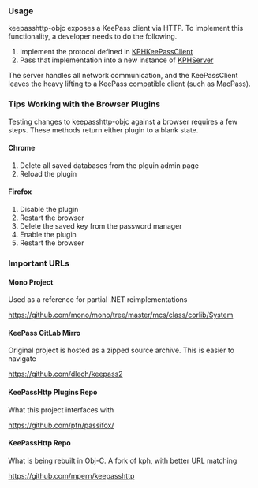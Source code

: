 ### Usage
keepasshttp-objc exposes a KeePass client via HTTP. To implement this functionality, a developer needs to do the following.

1. Implement the protocol defined in [KPHKeePassClient](https://github.com/XBigTK13X/keepasshttp-objc/blob/master/keepasshttp-objc/Source/KPHKeePassClient.h)
2. Pass that implementation into a new instance of [KPHServer](https://github.com/XBigTK13X/keepasshttp-objc/blob/master/keepasshttp-objc/Source/KPHServer.h)

The server handles all network communication, and the KeePassClient leaves the heavy lifting to a KeePass compatible client (such as MacPass).

### Tips Working with the Browser Plugins
Testing changes to keepasshttp-objc against a browser requires a few steps. These methods return either plugin to a blank state.

#### Chrome
1. Delete all saved databases from the plguin admin page
2. Reload the plugin

#### Firefox
1. Disable the plugin
2. Restart the browser
3. Delete the saved key from the password manager
4. Enable the plugin
5. Restart the browser

### Important URLs
#### Mono Project
Used as a reference for partial .NET reimplementations

https://github.com/mono/mono/tree/master/mcs/class/corlib/System
#### KeePass GitLab Mirro
Original project is hosted as a zipped source archive. This is easier to navigate

https://github.com/dlech/keepass2
#### KeePassHttp Plugins Repo
What this project interfaces with

https://github.com/pfn/passifox/
#### KeePassHttp Repo
What is being rebuilt in Obj-C. A fork of kph, with better URL matching

https://github.com/mpern/keepasshttp
